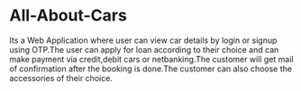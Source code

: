 # All-About-Cars
Its a Web Application where user can view car details by login or signup using OTP.The user can apply for loan according to their choice and can make payment via credit,debit cars or netbanking.The customer will get mail of confirmation after the booking is done.The customer can also choose the accessories of their choice.
